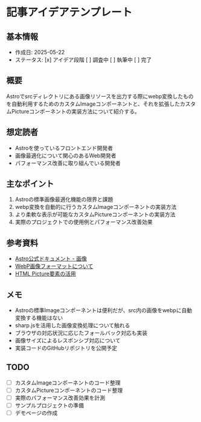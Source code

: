 # 記事アイデアテンプレート

## 基本情報

- 作成日: 2025-05-22
- ステータス: [x] アイデア段階 [ ] 調査中 [ ] 執筆中 [ ] 完了

## 概要

Astroでsrcディレクトリにある画像リソースを出力する際にwebp変換したものを自動利用するためのカスタムImageコンポーネントと、それを拡張したカスタムPictureコンポーネントの実装方法について紹介する。

## 想定読者

- Astroを使っているフロントエンド開発者
- 画像最適化について関心のあるWeb開発者
- パフォーマンス改善に取り組んでいる開発者

## 主なポイント

1. Astroの標準画像最適化機能の限界と課題
2. webp変換を自動的に行うカスタムImageコンポーネントの実装方法
3. より柔軟な表示が可能なカスタムPictureコンポーネントの実装方法
4. 実際のプロジェクトでの使用例とパフォーマンス改善効果

## 参考資料

- [Astro公式ドキュメント - 画像](https://docs.astro.build/en/guides/images/)
- [WebP画像フォーマットについて](https://developers.google.com/speed/webp)
- [HTML Picture要素の活用](https://developer.mozilla.org/ja/docs/Web/HTML/Element/picture)

## メモ

- Astroの標準Imageコンポーネントは便利だが、src内の画像をwebpに自動変換する機能はない
- sharp.jsを活用した画像変換処理について触れる
- ブラウザの対応状況に応じたフォールバック対応も実装
- 画像サイズによるレスポンシブ対応について
- 実装コードのGitHubリポジトリを公開予定

## TODO

- [ ] カスタムImageコンポーネントのコード整理
- [ ] カスタムPictureコンポーネントのコード整理
- [ ] 実際のパフォーマンス改善効果を計測
- [ ] サンプルプロジェクトの準備
- [ ] デモページの作成
